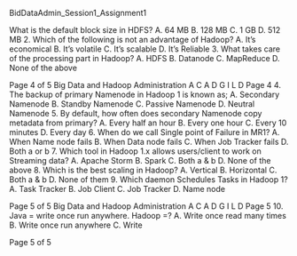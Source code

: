 BidDataAdmin_Session1_Assignment1


What is the default block size in HDFS? 
A. 64 MB 
B. 128 MB 
C. 1 GB 
D. 512 MB 
2. Which of the following is not an advantage of Hadoop? 
A. It’s economical 
B. It’s volatile 
C. It’s scalable 
D. It’s Reliable 
3. What takes care of the processing part in Hadoop? 
A. HDFS 
B. Datanode 
C. MapReduce 
D. None of the above 





Page 4 of 5
Big Data and Hadoop Administration 
A C A D G I L D Page 4
4. The backup of primary Namenode in Hadoop 1 is known as; 
A. Secondary Namenode 
B. Standby Namenode 
C. Passive Namenode 
D. Neutral Namenode 5. By default, how often does secondary Namenode copy metadata from primary? 
A. Every half an hour 
B. Every one hour 
C. Every 10 minutes 
D. Every day 
6. When do we call Single point of Failure in MR1? 
A. When Name node fails 
B. When Data node fails 
C. When Job Tracker fails 
D. Both a or b 
7. Which tool in Hadoop 1.x allows users/client to work on Streaming data? 
A. Apache Storm 
B. Spark 
C. Both a & b 
D. None of the above 
8. Which is the best scaling in Hadoop? 
A. Vertical 
B. Horizontal 
C. Both a & b 
D. None of them 
9. Which daemon Schedules Tasks in Hadoop 1? 
A. Task Tracker 
B. Job Client 
C. Job Tracker 
D. Name node 





Page 5 of 5
Big Data and Hadoop Administration 
A C A D G I L D Page 5 
10. Java = write once run anywhere. Hadoop =? 
A. Write once read many times 
B. Write once run anywhere 
C. Write


Page 5 of 5
